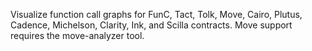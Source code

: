 Visualize function call graphs for FunC, Tact, Tolk, Move, Cairo, Plutus, Cadence, Michelson, Clarity, Ink, and Scilla contracts. Move support requires the move-analyzer tool.

